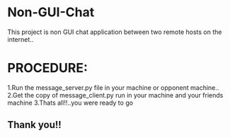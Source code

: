 # Non-GUI-Chat 
This project is non GUI chat application between two remote hosts 
on the internet..

# PROCEDURE:
1.Run the message_server.py file in your machine or opponent machine..
2.Get the copy of message_client.py run in your machine and your friends machine
3.Thats all!!..you were ready to go

## Thank you!!
